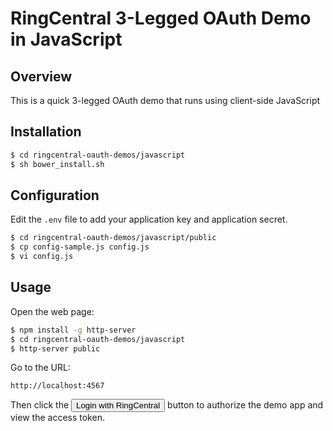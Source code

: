 RingCentral 3-Legged OAuth Demo in JavaScript
=============================================

## Overview

This is a quick 3-legged OAuth demo that runs using client-side JavaScript

## Installation

```bash
$ cd ringcentral-oauth-demos/javascript
$ sh bower_install.sh 
```

## Configuration

Edit the `.env` file to add your application key and application secret.

```bash
$ cd ringcentral-oauth-demos/javascript/public
$ cp config-sample.js config.js
$ vi config.js
```

## Usage

Open the web page:

```bash
$ npm install -g http-server
$ cd ringcentral-oauth-demos/javascript
$ http-server public
```

Go to the URL:

```
http://localhost:4567
````

Then click the <input type="button" value="Login with RingCentral"> button to authorize the demo app and view the access token.
